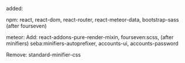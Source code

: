 added:

npm:
  react, react-dom, react-router, react-meteor-data, bootstrap-sass (after fourseven)

meteor:
  Add:
    react-addons-pure-render-mixin, fourseven:scss, (after minifiers) seba:minifiers-autoprefixer, accounts-ui, accounts-password


  Remove:
    standard-minifier-css
